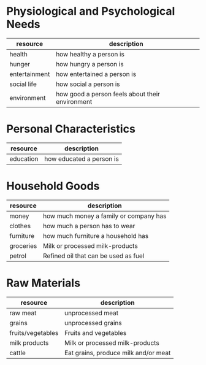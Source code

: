 # Physiological and Psychological Needs

| resource          | description |
| ----------------- | ----------- |
| health            | how healthy a person is |
| hunger            | how hungry a person is |
| entertainment     | how entertained a person is |
| social life       | how social a person is |
| environment       | how good a person feels about their environment |

# Personal Characteristics

| resource          | description |
| ----------------- | ----------- |
| education         | how educated a person is |


# Household Goods

| resource          | description |
| ----------------- | ----------- |
| money             | how much money a family or company has |
| clothes           | how much a person has to wear |
| furniture         | how much furniture a household has |
| groceries         | Milk or processed milk-products |
| petrol            | Refined oil that can be used as fuel |

# Raw Materials

| resource          | description |
| ----------------- | ----------- |
| raw meat          | unprocessed meat |
| grains            | unprocessed grains |
| fruits/vegetables | Fruits and vegetables |
| milk products     | Milk or processed milk-products |
| cattle            | Eat grains, produce milk and/or meat |